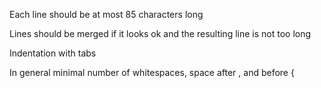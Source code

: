 Each line should be at most 85 characters long

Lines should be merged if it looks ok and the resulting line is not too long

Indentation with tabs

In general minimal number of whitespaces, space after , and before {